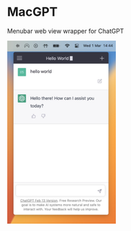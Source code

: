 # MacGPT

Menubar web view wrapper for ChatGPT

<img src="docs/screenshot.jpg" alt="Screenshot of MacGPT 1.1.0" width="50%" height="50%">
